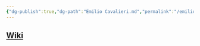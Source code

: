 ```yaml
---
{"dg-publish":true,"dg-path":"Emilio Cavalieri.md","permalink":"/emilio-cavalieri/"}
---
```


## [Wiki](https://www.wikiwand.com/hu/Emilio_de_Cavalieri)